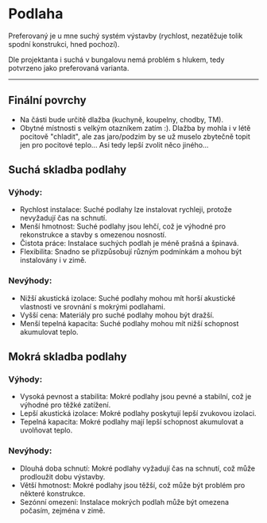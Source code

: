# Podlaha

Preferovaný je u mne suchý systém výstavby (rychlost, nezatěžuje tolik spodní konstrukci, hned pochozí).

Dle projektanta i suchá v bungalovu nemá problém s hlukem, tedy potvrzeno jako preferovaná varianta.

---

## Finální povrchy 
- Na části bude určitě dlažba (kuchyně, koupelny, chodby, TM).
- Obytné místnosti s velkým otazníkem zatím :). Dlažba by mohla i v létě pocitově "chladit", 
ale zas jaro/podzim by se už muselo zbytečně topit jen pro pocitové teplo... Asi tedy lepší zvolit něco jiného...

## Suchá skladba podlahy
### Výhody:
- Rychlost instalace: Suché podlahy lze instalovat rychleji, protože nevyžadují čas na schnutí.
- Menší hmotnost: Suché podlahy jsou lehčí, což je výhodné pro rekonstrukce a stavby s omezenou nosností.
- Čistota práce: Instalace suchých podlah je méně prašná a špinavá.
- Flexibilita: Snadno se přizpůsobují různým podmínkám a mohou být instalovány i v zimě.

### Nevýhody:
- Nižší akustická izolace: Suché podlahy mohou mít horší akustické vlastnosti ve srovnání s mokrými podlahami.
- Vyšší cena: Materiály pro suché podlahy mohou být dražší.
- Menší tepelná kapacita: Suché podlahy mohou mít nižší schopnost akumulovat teplo.

## Mokrá skladba podlahy
### Výhody:
- Vysoká pevnost a stabilita: Mokré podlahy jsou pevné a stabilní, což je výhodné pro těžké zatížení.
- Lepší akustická izolace: Mokré podlahy poskytují lepší zvukovou izolaci.
- Tepelná kapacita: Mokré podlahy mají lepší schopnost akumulovat a uvolňovat teplo.

### Nevýhody:
- Dlouhá doba schnutí: Mokré podlahy vyžadují čas na schnutí, což může prodloužit dobu výstavby.
- Větší hmotnost: Mokré podlahy jsou těžší, což může být problém pro některé konstrukce.
- Sezónní omezení: Instalace mokrých podlah může být omezena počasím, zejména v zimě.